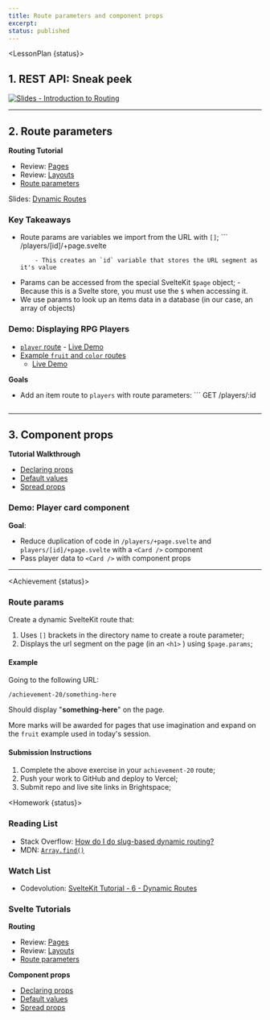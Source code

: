 ```yaml
---
title: Route parameters and component props
excerpt:
status: published
---
```

<script>
	import Homework from "$lib/components/Homework.svelte";
	import LessonPlan from "$lib/components/LessonPlan.svelte";
	import LabTime from "$lib/components/LabTime.svelte";
	import Achievement from "$lib/components/Achievement.svelte";
</script>

<LessonPlan {status}>

## 1. REST API: Sneak peek
[![Slides - Introduction to Routing](/images/slides/http-rest.png)](https://sait-wbdv.github.io/slides/w23/cpnt-262/http-rest.html)

---

## 2. Route parameters
**Routing Tutorial**
- Review: [Pages](https://learn.svelte.dev/tutorial/pages)
- Review: [Layouts](https://learn.svelte.dev/tutorial/layouts)
- [Route parameters](https://learn.svelte.dev/tutorial/params)

Slides: [Dynamic Routes](https://sait-wbdv.github.io/slides/w23/cpnt-262/sveltekit-introduction.html#/13)

### Key Takeaways
- Route params are variables we import from the URL with `[]`;
		```
		/players/[id]/+page.svelte
    ```
		- This creates an `id` variable that stores the URL segment as it's value
- Params can be accessed from the special SvelteKit `$page` object;
		- Because this is a Svelte store, you must use the `$` when accessing it.
- We use params to look up an items data in a database (in our case, an array of objects)

### Demo: Displaying RPG Players
- [`player` route](https://github.com/sait-wbdv/w23-refactor-example/tree/main/src/routes/dailies/2023-03-22-route-params/players)
		- [Live Demo](https://w23-sveltekit-examples.vercel.app/dailies/2023-03-22-route-params/players)
- [Example `fruit` and `color` routes](https://github.com/sait-wbdv/w23-refactor-example/tree/main/src/routes/dailies/2023-03-22-route-params/route-param-example)
    - [Live Demo](https://w23-sveltekit-examples.vercel.app/dailies/2023-03-22-route-params/route-param-example)

**Goals**
- Add an item route to `players` with route parameters:
		```
		GET /players/:id
    ```

---

## 3. Component props
**Tutorial Walkthrough**
- [Declaring props](https://learn.svelte.dev/tutorial/declaring-props)
- [Default values](https://learn.svelte.dev/tutorial/default-values)
- [Spread props](https://learn.svelte.dev/tutorial/spread-props)

### Demo: Player card component
**Goal**:
- Reduce duplication of code in `/players/+page.svelte` and `players/[id]/+page.svelte` with a `<Card />` component
- Pass player data to `<Card />` with component props

---

</LessonPlan>

<Achievement {status}>

### Route params
Create a dynamic SvelteKit route that:
1. Uses `[]` brackets in the directory name to create a route parameter;
2. Displays the url segment on the page (in an `<h1>` ) using `$page.params`;

#### Example 
Going to the following URL:

`/achievement-20/something-here`

Should display "**something-here**" on the page.

More marks will be awarded for pages that use imagination and expand on the `fruit` example used in today's session.

#### Submission Instructions
1. Complete the above exercise in your `achievement-20` route;
2. Push your work to GitHub and deploy to Vercel;
3. Submit repo and live site links in Brightspace;


</Achievement>

<Homework {status}>

### Reading List
- Stack Overflow: [How do I do slug-based dynamic routing?](https://stackoverflow.com/questions/65930303/sveltekit-how-do-i-do-slug-based-dynamic-routing)
- MDN: [`Array.find()`](https://developer.mozilla.org/en-US/docs/Web/JavaScript/Reference/Global_Objects/Array/find)

### Watch List
- Codevolution: [SvelteKit Tutorial - 6 - Dynamic Routes](https://www.youtube.com/watch?v=2ZvSj5kktjA)

### Svelte Tutorials
**Routing**
- Review: [Pages](https://learn.svelte.dev/tutorial/pages)
- Review: [Layouts](https://learn.svelte.dev/tutorial/layouts)
- [Route parameters](https://learn.svelte.dev/tutorial/params)

**Component props**
- [Declaring props](https://learn.svelte.dev/tutorial/declaring-props)
- [Default values](https://learn.svelte.dev/tutorial/default-values)
- [Spread props](https://learn.svelte.dev/tutorial/spread-props)

</Homework>